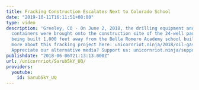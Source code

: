 ```yaml
---
title: Fracking Construction Escalates Next to Colorado School
date: "2019-10-11T16:11:51+08:00"
type: video
description: 'Greeley, CO - On June 2, 2018, the drilling equipment and oil storage
  containers were brought onto the construction site of the 24-well pad fracking project
  being built 1,000 feet away from the Bella Romero Academy school building. Learn
  more about this fracking project here: unicornriot.ninja/2018/oil-gas-corporation-sues-colorado-anti-fracking-activists/
  Appreciate our alternative media? Support us: unicornriot.ninja/support-our-work/'
publishdate: "2018-06-06T21:13:13.000Z"
url: /unicornriot/Sarub5kY_UQ/
providers:
  youtube:
    id: Sarub5kY_UQ
---
```

